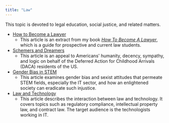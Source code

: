 ```yaml
---
title: "Law"
---
```


This topic is devoted to legal education, social justice, and related matters.

- [How to Become a Lawyer](HowToBecomeLawyer.md)
  - This article is an extract from my book *[How To Become A Lawyer](https://www.amazon.com/How-Become-Lawyer-2015-01-07-Prospective-ebook/dp/B007O48QTC/ref=sr_1_5?keywords=amen+zwa&qid=1637675382&sr=8-5)*, which is a guide for prospective and current law students.
- [Schemers and Dreamers](SchemersAndDreamers.md)
  - This article is an appeal to Americans' humanity, decency, sympathy, and logic on behalf of the Deferred Action for Childhood Arrivals (DACA) residents of the US.
- [Gender Bias in STEM](GenderBiasSTEM.md)
  - This article examines gender bias and sexist attitudes that permeate STEM fields, especially the IT sector, and how an enlightened society can eradicate such injustice.
- [Law and Technology](LawAndTechnology.md)
  - This article describes the interaction between law and technology. It covers topics such as regulatory compliance, intellectual property law, and contract law. The target audience is the technologists working in IT.
